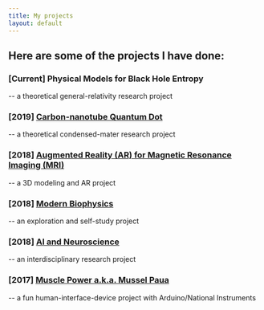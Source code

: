 ```yaml
---
title: My projects
layout: default
---
```


## Here are some of the projects I have done&#58;  

### [Current] Physical Models for Black Hole Entropy  

-- a theoretical general-relativity research project  

### [2019] [Carbon-nanotube Quantum Dot](2019QuantumDot/)

-- a theoretical condensed-mater research project  

### [2018] [Augmented Reality (AR) for Magnetic Resonance Imaging (MRI)](2018ARforMRI/)

-- a 3D modeling and AR project  

### [2018] [Modern Biophysics](2018ModernBiophysics/)

-- an exploration and self-study project

### [2018] [AI and Neuroscience](2018AIandNeuroscience/)

-- an interdisciplinary research project

### [2017] [Muscle Power a.k.a. Mussel Paua](2017MusselPaua)

-- a fun human-interface-device project with Arduino/National Instruments  
